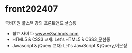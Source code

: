 # front202407
국비지원 풀스택 강의 프론트앤드 실습용

- 참고 사이트: www.w3schools.com
- HTML5 & CSS3 교재: Let's HTML5 & CSS3_문선종
- Javascript & jQuery 교재: Let's JavaScript & jQuery_이은정
